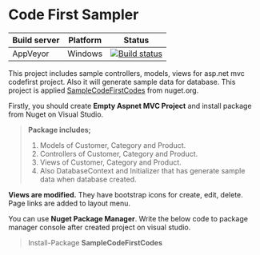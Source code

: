 # Code First Sampler

| Build server| Platform       | Status      |
|-------------|----------------|-------------|
| AppVeyor    | Windows        |[![Build status](https://ci.appveyor.com/api/projects/status/c42xi7pbqa601bto?svg=true)](https://ci.appveyor.com/project/muratbaseren/nuget-codefirst-sampler) |

This project includes sample controllers, models, views for asp.net mvc codefirst project. Also it will generate sample data for database. This project is applied [SampleCodeFirstCodes](https://www.nuget.org/packages/SampleCodeFirstCodes/) from nuget.org.

Firstly, you should create **Empty Aspnet MVC Project** and install package from Nuget on Visual Studio. 

> **Package includes;** 
> 
>  1. Models of Customer, Category and Product.
>  2. Controllers of Customer, Category and Product.
>  3. Views of Customer, Category and Product.
>  4. Also DatabaseContext and Initializer that has generate sample data
>     when database created.

**Views are modified.** They have bootstrap icons for create, edit, delete. Page links are added to layout menu.

You can use **Nuget Package Manager**. Write the below code to package manager console after created project on visual studio.

> Install-Package **SampleCodeFirstCodes**
